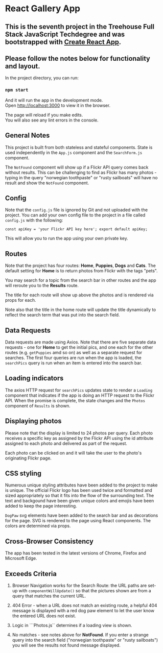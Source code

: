 # React Gallery App

## This is the seventh project in the Treehouse Full Stack JavaScript Techdegree and was bootstrapped with [Create React App](https://github.com/facebook/create-react-app).


## Please follow the notes below for functionality and layout.

In the project directory, you can run:

### `npm start`

And it will run the app in the development mode.\
Open [http://localhost:3000](http://localhost:3000) to view it in the browser.

The page will reload if you make edits.\
You will also see any lint errors in the console.

## General Notes

This project is built from both stateless and stateful components.  State is used independently in the `App.js` component and the `SearchForm.js` component.

The `NotFound` component will show up if a Flickr API query comes back without results.  This can be challenging to find as Flickr has many photos - typing in the query "norwegian toothpaste" or "rusty sailboats" will have no result and show the `NotFound` component.

## Config

Note that the `config.js` file is ignored by Git and not uploaded with the project.  You can add your own config file to the project in a file called `config.js` with the following:

`const apiKey = 'your Flickr API key here';
export default apiKey;`

This will allow you to run the app using your own private key.

## Routes

Note that the project has four routes:  **Home**, **Puppies**, **Dogs** and **Cats**.  The default setting for **Home** is to return photos from Flickr with the tags "pets".  

You may search for a topic from the search bar in other routes and the app will reroute you to the **Results** route.  

The title for each route will show up above the photos and is rendered via props for each.

Note also that the title in the home route will update the title dynamically to reflect the search term that was put into the search field.

## Data Requests 

Data requests are made using Axios.  Note that there are five separate data requests - one for **Home** to get the initial pics, and one each for the other routes (e.g. `getPuppies` amd so on) as well as a separate request for searches.  The first four queries are run when the app is loaded, the `searchPics` query is run when an item is entered into the search bar.  


## Loading indicators

The axios HTTP request for ```searchPics``` updates state to render a ```Loading``` component that indicates if the app is doing an HTTP request to the Flickr API.  When the promise is complete, the state changes and the ```Photos``` component of ```Results``` is shown.


## Displaying photos

Please note that the display is limited to 24 photos per query.  Each photo receives a specific key as assigned by the Flickr API using the id attribute assigned to each photo and delivered as part of the request.

Each photo can be clicked on and it will take the user to the photo's originating Flickr page.

## CSS styling

Numerous unique styling attributes have been added to the project to make is unique.  The official Flickr logo has been used twice and formatted and sized appropriately so that it fits into the flow of the surrounding text.  The text and backgound have been given unique colors and emojis have been added to keep the page interesting.  

`DogPaw` svg elements have been added to the search bar and as decorations for the page.  SVG is rendered to the page  using React components.  The colors are determined via props.

## Cross-Browser Consistency   

The app has been tested in the latest versions of Chrome, Firefox and Microsoft Edge.


## Exceeds Criteria

1. Browser Navigation works for the Search Route: the URL paths are set-up with ```componentWillUpdate()``` so that the pictures shown are from a query that matches the current URL.

2. 404 Error - when a URL does not match an existing route, a helpful 404 message is displayed with a red dog paw element to let the user know the entered URL does not exist.

3. Logic in ```Photos.js`` deternines if a loading view is shown.  

4. No matches - see notes above for **NotFound**.  If you enter a strange query into the search field ("norwegian toothpaste" or "rusty sailboats") you will see the results not found message displayed.
